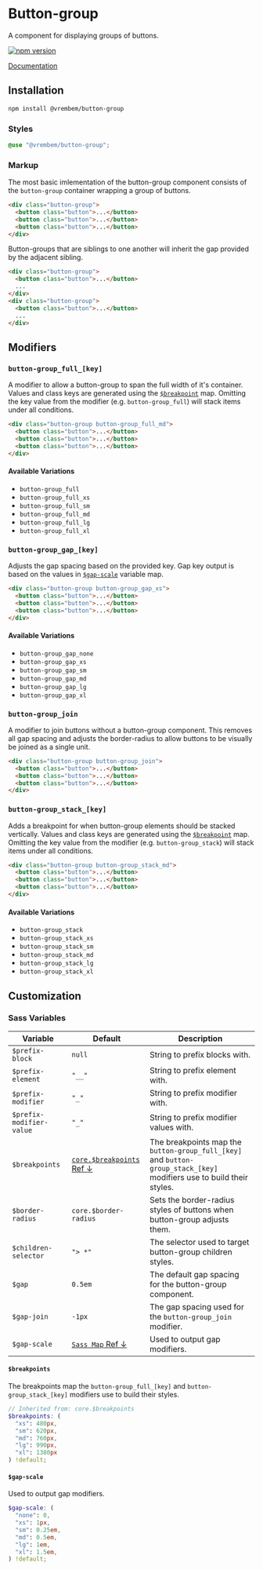 # Button-group

A component for displaying groups of buttons.

[![npm version](https://img.shields.io/npm/v/%40vrembem%2Fbutton-group.svg)](https://www.npmjs.com/package/%40vrembem%2Fbutton-group)

[Documentation](https://vrembem.com/packages/button-group)

## Installation

```sh
npm install @vrembem/button-group
```

### Styles

```scss
@use "@vrembem/button-group";
```

### Markup

The most basic imlementation of the button-group component consists of the `button-group` container wrapping a group of buttons.

```html
<div class="button-group">
  <button class="button">...</button>
  <button class="button">...</button>
  <button class="button">...</button>
</div>
```

Button-groups that are siblings to one another will inherit the gap provided by the adjacent sibling.

```html
<div class="button-group">
  <button class="button">...</button>
  ...
</div>
<div class="button-group">
  <button class="button">...</button>
  ...
</div>
```

## Modifiers

### `button-group_full_[key]`

A modifier to allow a button-group to span the full width of it's container. Values and class keys are generated using the [`$breakpoint`](#breakpoints) map. Omitting the key value from the modifier (e.g. `button-group_full`) will stack items under all conditions.

```html
<div class="button-group button-group_full_md">
  <button class="button">...</button>
  <button class="button">...</button>
  <button class="button">...</button>
</div>
```

#### Available Variations

- `button-group_full`
- `button-group_full_xs`
- `button-group_full_sm`
- `button-group_full_md`
- `button-group_full_lg`
- `button-group_full_xl`

### `button-group_gap_[key]`

Adjusts the gap spacing based on the provided key. Gap key output is based on the values in [`$gap-scale`](#gap-scale) variable map.

```html
<div class="button-group button-group_gap_xs">
  <button class="button">...</button>
  <button class="button">...</button>
  <button class="button">...</button>
</div>
```

#### Available Variations

- `button-group_gap_none`
- `button-group_gap_xs`
- `button-group_gap_sm`
- `button-group_gap_md`
- `button-group_gap_lg`
- `button-group_gap_xl`

### `button-group_join`

A modifier to join buttons without a button-group component. This removes all gap spacing and adjusts the border-radius to allow buttons to be visually be joined as a single unit.

```html
<div class="button-group button-group_join">
  <button class="button">...</button>
  <button class="button">...</button>
  <button class="button">...</button>
</div>
```

### `button-group_stack_[key]`

Adds a breakpoint for when button-group elements should be stacked vertically. Values and class keys are generated using the [`$breakpoint`](#breakpoints) map. Omitting the key value from the modifier (e.g. `button-group_stack`) will stack items under all conditions.

```html
<div class="button-group button-group_stack_md">
  <button class="button">...</button>
  <button class="button">...</button>
  <button class="button">...</button>
</div>
```

#### Available Variations

- `button-group_stack`
- `button-group_stack_xs`
- `button-group_stack_sm`
- `button-group_stack_md`
- `button-group_stack_lg`
- `button-group_stack_xl`

## Customization

### Sass Variables

| Variable                 | Default                                        | Description                                                                                                            |
| ------------------------ | ---------------------------------------------- | ---------------------------------------------------------------------------------------------------------------------- |
| `$prefix-block`          | `null`                                         | String to prefix blocks with.                                                                                          |
| `$prefix-element`        | `"__"`                                         | String to prefix element with.                                                                                         |
| `$prefix-modifier`       | `"_"`                                          | String to prefix modifier with.                                                                                        |
| `$prefix-modifier-value` | `"_"`                                          | String to prefix modifier values with.                                                                                 |
| `$breakpoints`           | [`core.$breakpoints` Ref &darr;](#breakpoints) | The breakpoints map the `button-group_full_[key]` and  `button-group_stack_[key]` modifiers use to build their styles. |
| `$border-radius`         | `core.$border-radius`                          | Sets the border-radius styles of buttons when button-group adjusts them.                                               |
| `$children-selector`     | `"> *"`                                        | The selector used to target button-group children styles.                                                              |
| `$gap`                   | `0.5em`                                        | The default gap spacing for the button-group component.                                                                |
| `$gap-join`              | `-1px`                                         | The gap spacing used for the `button-group_join` modifier.                                                             |
| `$gap-scale`             | [`Sass Map` Ref &darr;](#gap-scale)            | Used to output gap modifiers.                                                                                          |

#### `$breakpoints`

The breakpoints map the `button-group_full_[key]` and  `button-group_stack_[key]` modifiers use to build their styles.

```scss
// Inherited from: core.$breakpoints
$breakpoints: (
  "xs": 480px,
  "sm": 620px,
  "md": 760px,
  "lg": 990px,
  "xl": 1380px
) !default;
```

#### `$gap-scale`

Used to output gap modifiers.

```scss
$gap-scale: (
  "none": 0,
  "xs": 1px,
  "sm": 0.25em,
  "md": 0.5em,
  "lg": 1em,
  "xl": 1.5em,
) !default;
```
